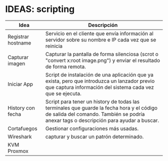 
# IDEAS: scripting

| Idea               | Descripción |
| ------------------ | ------------------------------|
| Registrar hostname | Servicio en el cliente que envía información al servidor sobre su nombre e IP cada vez que se reinicia |
| Capturar imagen | Capturar la pantalla de forma silenciosa (scrot o "convert x:root image.png") y enviar el resultado de forma remota.
| Iniciar App        | Script de instalación de una aplicación que ya exista, pero que introduzca un lanzador previo que captura información del sistema cada vez que se ejecuta.|
| History con fecha  | Script para tener un history de todas las terminales que guarde la fecha hora y el código de salida del comando. También se podría anexar tags o descripción para ayudar a buscar.|
| Cortafuegos        | Gestionar configuraciones más usadas.|
| Wireshark          | capturar y buscar un patrón determinado.
| KVM Proxmox        ||
